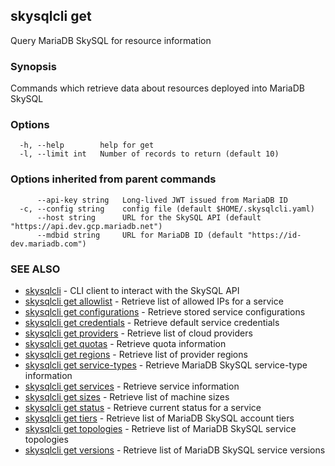 ## skysqlcli get

Query MariaDB SkySQL for resource information

### Synopsis

Commands which retrieve data about resources deployed into MariaDB SkySQL

### Options

```
  -h, --help        help for get
  -l, --limit int   Number of records to return (default 10)
```

### Options inherited from parent commands

```
      --api-key string   Long-lived JWT issued from MariaDB ID
  -c, --config string    config file (default $HOME/.skysqlcli.yaml)
      --host string      URL for the SkySQL API (default "https://api.dev.gcp.mariadb.net")
      --mdbid string     URL for MariaDB ID (default "https://id-dev.mariadb.com")
```

### SEE ALSO

* [skysqlcli](skysqlcli.md)	 - CLI client to interact with the SkySQL API
* [skysqlcli get allowlist](skysqlcli_get_allowlist.md)	 - Retrieve list of allowed IPs for a service
* [skysqlcli get configurations](skysqlcli_get_configurations.md)	 - Retrieve stored service configurations
* [skysqlcli get credentials](skysqlcli_get_credentials.md)	 - Retrieve default service credentials
* [skysqlcli get providers](skysqlcli_get_providers.md)	 - Retrieve list of cloud providers
* [skysqlcli get quotas](skysqlcli_get_quotas.md)	 - Retrieve quota information
* [skysqlcli get regions](skysqlcli_get_regions.md)	 - Retrieve list of provider regions
* [skysqlcli get service-types](skysqlcli_get_service-types.md)	 - Retrieve MariaDB SkySQL service-type information
* [skysqlcli get services](skysqlcli_get_services.md)	 - Retrieve service information
* [skysqlcli get sizes](skysqlcli_get_sizes.md)	 - Retrieve list of machine sizes
* [skysqlcli get status](skysqlcli_get_status.md)	 - Retrieve current status for a service
* [skysqlcli get tiers](skysqlcli_get_tiers.md)	 - Retrieve list of MariaDB SkySQL account tiers
* [skysqlcli get topologies](skysqlcli_get_topologies.md)	 - Retrieve list of MariaDB SkySQL service topologies
* [skysqlcli get versions](skysqlcli_get_versions.md)	 - Retrieve list of MariaDB SkySQL service versions

